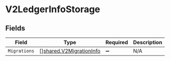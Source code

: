# V2LedgerInfoStorage


## Fields

| Field                                                                     | Type                                                                      | Required                                                                  | Description                                                               |
| ------------------------------------------------------------------------- | ------------------------------------------------------------------------- | ------------------------------------------------------------------------- | ------------------------------------------------------------------------- |
| `Migrations`                                                              | [][shared.V2MigrationInfo](../../../pkg/models/shared/v2migrationinfo.md) | :heavy_minus_sign:                                                        | N/A                                                                       |